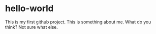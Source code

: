# hello-world
This is my first github project.
This is something about me. What do you think?
Not sure what else.
